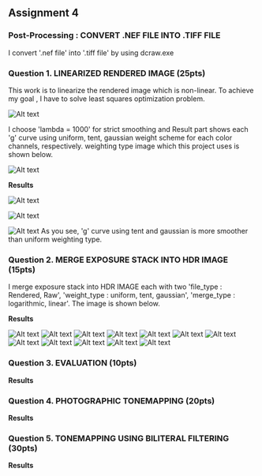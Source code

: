 ## Assignment 4

### Post-Processing : CONVERT .NEF FILE INTO .TIFF FILE

I convert '.nef file' into '.tiff file' by using dcraw.exe

### Question 1. LINEARIZED RENDERED IMAGE (25pts)

This work is to linearize the rendered image which is non-linear. To achieve my goal , I have to solve least squares optimization problem.

![Alt text](./Figure/formula_q1.png)

I choose 'lambda = 1000' for strict smoothing and Result part shows each 'g' curve using uniform, tent, gaussian weight scheme for each color channels, respectively. weighting type image which this project uses is shown below.

![Alt text](./Figure/formula2_q2.png)


**Results**

![Alt text](./Figure/G_curve_uniform.jpg)

![Alt text](./Figure/G_curve_tent.jpg)

![Alt text](./Figure/G_curve_gaussian.jpg)
As you see, 'g' curve using tent and gaussian is more smoother than uniform weighting type.

### Question 2. MERGE EXPOSURE STACK INTO HDR IMAGE (15pts)

I merge exposure stack into HDR IMAGE each with two 'file_type : Rendered, Raw', 'weight_type : uniform, tent, gaussian', 'merge_type : logarithmic, linear'. The image is shown below.

**Results**

![Alt text](./Figure/uniform_raw_linear.jpg)
![Alt text](./Figure/uniform_raw_logarithmic.jpg)
![Alt text](./Figure/uniform_rendered_linear.jpg)
![Alt text](./Figure/uniform_rendered_logarithmic.jpg)
![Alt text](./Figure/tent_raw_linear.jpg)
![Alt text](./Figure/tent_raw_logarithmic.jpg)
![Alt text](./Figure/tent_rendered_linear.jpg)
![Alt text](./Figure/tent_rendered_logarithmic.jpg)
![Alt text](./Figure/gaussian_raw_linear.jpg)
![Alt text](./Figure/gaussian_raw_logarithmic.jpg)
![Alt text](./Figure/gaussian_rendered_linear.jpg)
![Alt text](./Figure/gaussian_rendered_logarithmic.jpg)


### Question 3. EVALUATION (10pts)




**Results**




### Question 4. PHOTOGRAPHIC TONEMAPPING (20pts)

**Results**



### Question 5. TONEMAPPING USING BILITERAL FILTERING (30pts)

**Results**

